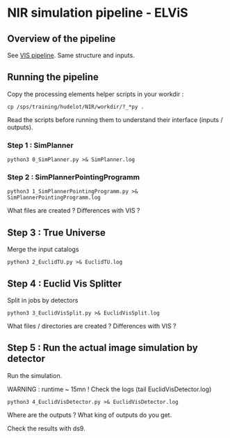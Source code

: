 # NIR simulation pipeline - ELViS

## Overview of the pipeline

See [VIS pipeline](./VIS_seqPipeline.md). Same structure and inputs.

## Running the pipeline

Copy the processing elements helper scripts in your workdir : 

    cp /sps/training/hudelot/NIR/workdir/?_*py .

Read the scripts before running them to understand their interface (inputs / outputs).

### Step 1 : SimPlanner

    python3 0_SimPlanner.py >& SimPlanner.log

### Step 2 : SimPlannerPointingProgramm

    python3 1_SimPlannerPointingProgramm.py >& SimPlannerPointingProgramm.log

What files are created ? Differences with VIS ?

## Step 3 : True Universe

Merge the input catalogs

    python3 2_EuclidTU.py >& EuclidTU.log

## Step 4 : Euclid Vis Splitter

Split in jobs by detectors 

    python3 3_EuclidVisSplit.py >& EuclidVisSplit.log

What files / directories are created ?
Differences with VIS ?

## Step 5 : Run the actual image simulation by detector 

Run the simulation. 

WARNING : runtime ~ 15mn ! Check the logs (tail EuclidVisDetector.log)

    python3 4_EuclidVisDetector.py >& EuclidVisDetector.log

Where are the outputs ? What king of outputs do you get.

Check the results with ds9.